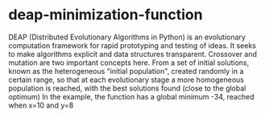 # deap-minimization-function
DEAP (Distributed Evolutionary Algorithms in Python) is an evolutionary computation framework for rapid prototyping and testing of ideas. It seeks to make algorithms explicit and data structures transparent. Crossover and mutation are two important concepts here. From a set of initial solutions, known as the heterogeneous "initial population", created randomly in a certain range, so that at each evolutionary stage a more homogeneous population is reached, with the best solutions found (close to the global optimum)  In the example, the function has a global minimum -34, reached when x=10 and y=8
